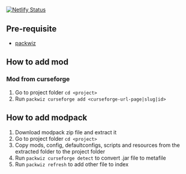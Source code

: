 #

[![Netlify Status](https://api.netlify.com/api/v1/badges/630cf576-cf1f-4678-8ac3-8666a53ab0e5/deploy-status)](https://app.netlify.com/sites/mfz1mc-registry/deploys)

## Pre-requisite

- [packwiz](https://github.com/packwiz/packwiz)

## How to add mod

### Mod from curseforge

1. Go to project folder `cd <project>`
2. Run `packwiz curseforge add <curseforge-url-page|slug|id>`

## How to add modpack

1. Download modpack zip file and extract it
2. Go to project folder `cd <project>`
3. Copy mods, config, defaultconfigs, scripts and resources from the extracted folder to the project folder
4. Run `packwiz curseforge detect` to convert .jar file to metafile
5. Run `packwiz refresh` to add other file to index
